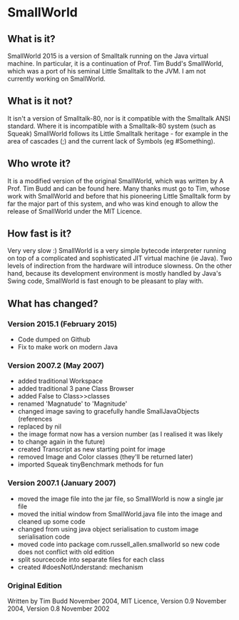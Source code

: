 # SmallWorld

## What is it? 

SmallWorld 2015 is a version of Smalltalk running on the Java virtual machine. 
In particular, it is a continuation of Prof. Tim Budd's SmallWorld, which was a port of his seminal Little Smalltalk to the JVM. 
I am not currently working on SmallWorld. 

## What is it not? 

It isn't a version of Smalltalk-80, nor is it compatible with the Smalltalk ANSI standard. Where it is incompatible with a Smalltalk-80 system (such as Squeak) SmallWorld follows its Little Smalltalk heritage - for example in the area of cascades (;) and the current lack of Symbols (eg #Something). 

## Who wrote it? 

It is a modified version of the original SmallWorld, which was written by A Prof. Tim Budd and can be found here. 
Many thanks must go to Tim, whose work with SmallWorld and before that his pioneering Little Smalltalk form by far the major part of this system, and who was kind enough to allow the release of SmallWorld under the MIT Licence. 

## How fast is it? 

Very very slow :) SmallWorld is a very simple bytecode interpreter running on top of a complicated and sophisticated JIT virtual machine (ie Java). Two levels of indirection from the hardware will introduce slowness. On the other hand, because its development environment is mostly handled by Java's Swing code, SmallWorld is fast enough to be pleasant to play with. 

## What has changed?

### Version 2015.1 (February 2015)

* Code dumped on Github
* Fix to make work on modern Java

### Version 2007.2 (May 2007) 

*  added traditional Workspace 
*  added traditional 3 pane Class Browser 
*  added False to Class>>classes 
*  renamed 'Magnatude' to 'Magnitude' 
*  changed image saving to gracefully handle SmallJavaObjects (references 
*  replaced by nil 
*  the image format now has a version number (as I realised it was likely 
*  to change again in the future) 
*  created Transcript as new starting point for image 
*  removed Image and Color classes (they'll be returned later) 
*  imported Squeak tinyBenchmark methods for fun 

### Version 2007.1 (January 2007) 

*  moved the image file into the jar file, so SmallWorld is now a single jar file 
*  moved the initial window from SmallWorld.java file into the image and cleaned up some code 
*  changed from using java object serialisation to custom image serialisation code 
*  moved code into package com.russell_allen.smallworld so new code does not conflict with old edition 
*  split sourcecode into separate files for each class 
*  created #doesNotUnderstand: mechanism 

### Original Edition 

Written by Tim Budd November 2004,  MIT Licence, Version 0.9 November 2004,  Version 0.8 November 2002